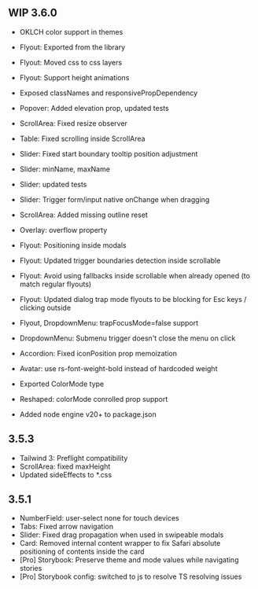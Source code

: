 ## WIP 3.6.0

- OKLCH color support in themes

- Flyout: Exported from the library
- Flyout: Moved css to css layers
- Flyout: Support height animations
- Exposed classNames and responsivePropDependency
- Popover: Added elevation prop, updated tests
- ScrollArea: Fixed resize observer
- Table: Fixed scrolling inside ScrollArea
- Slider: Fixed start boundary tooltip position adjustment
- Slider: minName, maxName
- Slider: updated tests
- Slider: Trigger form/input native onChange when dragging
- ScrollArea: Added missing outline reset
- Overlay: overflow property
- Flyout: Positioning inside modals
- Flyout: Updated trigger boundaries detection inside scrollable
- Flyout: Avoid using fallbacks inside scrollable when already opened (to match regular flyouts)
- Flyout: Updated dialog trap mode flyouts to be blocking for Esc keys / clicking outside
- Flyout, DropdownMenu: trapFocusMode=false support
- DropdownMenu: Submenu trigger doesn't close the menu on click
- Accordion: Fixed iconPosition prop memoization
- Avatar: use rs-font-weight-bold instead of hardcoded weight
- Exported ColorMode type
- Reshaped: colorMode conrolled prop support

- Added node engine v20+ to package.json

## 3.5.3

- Tailwind 3: Preflight compatibility
- ScrollArea: fixed maxHeight
- Updated sideEffects to \*.css

## 3.5.1

- NumberField: user-select none for touch devices
- Tabs: Fixed arrow navigation
- Slider: Fixed drag propagation when used in swipeable modals
- Card: Removed internal content wrapper to fix Safari absolute positioning of contents inside the card
- [Pro] Storybook: Preserve theme and mode values while navigating stories
- [Pro] Storybook config: switched to js to resolve TS resolving issues
